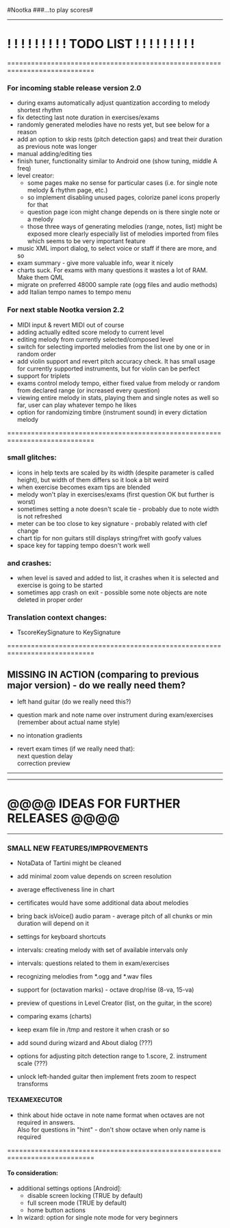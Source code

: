 #Nootka
###...to play scores#

***

# ! ! ! ! ! ! ! ! ! TODO LIST ! ! ! ! ! ! ! ! !

============================================================================

### For incoming stable release version 2.0
  - during exams automatically adjust quantization according to melody shortest rhythm
  - fix detecting last note duration in exercises/exams
  - randomly generated melodies have no rests yet, but see below for a reason
  - add an option to skip rests (pitch detection gaps) and treat their duration as previous note was longer
  - manual adding/editing ties
  - finish tuner, functionality similar to Android one (show tuning, middle A freq)
  - level creator:
    - some pages make no sense for particular cases (i.e. for single note melody & rhythm page, etc.)
    - so implement disabling unused pages, colorize panel icons properly for that
    - question page icon might change depends on is there single note or a melody
    - those three ways of generating melodies (range, notes, list) might be exposed more clearly
      especially list of melodies imported from files which seems to be very important feature
  - music XML import dialog, to select voice or staff if there are more, and so
  - exam summary - give more valuable info, wear it nicely
  - charts suck. For exams with many questions it wastes a lot of RAM. Make them QML
  - migrate on preferred 48000 sample rate (ogg files and audio methods)
  - add Italian tempo names to tempo menu

### For next stable Nootka version 2.2
  - MIDI input & revert MIDI out of course
  - adding actually edited score melody to current level
  - editing melody from currently selected/composed level
  - switch for selecting imported melodies from the list one by one or in random order
  - add violin support and revert pitch accuracy check.
    It has small usage for currently supported instruments, but for violin can be perfect
  - support for triplets
  - exams control melody tempo, either fixed value from melody or random from declared range (or increased every question)
  - viewing entire melody in stats, playing them and single notes as well
    so far, user can play whatever tempo he likes
  - option for randomizing timbre (instrument sound) in every dictation melody


============================================================================

### small glitches:
 - icons in help texts are scaled by its width (despite parameter is called height), but width of them differs so it look a bit weird
 - when exercise becomes exam tips are blended
 - melody won't play in exercises/exams (first question OK but further is worst)
 - sometimes setting a note doesn't scale tie - probably due to note width is not refreshed
 - meter can be too close to key signature - probably related with clef change
 - chart tip for non guitars still displays string/fret with goofy values
 - space key for tapping tempo doesn't work well

### and crashes:
 - when level is saved and added to list, it crashes when it is selected and exercise is going to be started
 - sometimes app crash on exit - possible some note objects are note deleted in proper order

### Translation context changes:
 - TscoreKeySignature to KeySignature

============================================================================

## MISSING IN ACTION (comparing to previous major version) - do we really need them?
 - left hand guitar (do we really need this?)
 - question mark and note name over instrument during exam/exercises (remember about actual name style)
 - no intonation gradients

 - revert exam times (if we really need that):  
    next question delay  
    correction preview

***
***
# @@@@ IDEAS FOR FURTHER RELEASES @@@@
***

### SMALL NEW FEATURES/IMPROVEMENTS
  - NotaData of Tartini might be cleaned
  - add minimal zoom value depends on screen resolution
  - average effectiveness line in chart
  - certificates would have some additional data about melodies
  - bring back isVoice() audio param - average pitch of all chunks or min duration will depend on it

  - settings for keyboard shortcuts
  - intervals: creating melody with set of available intervals only
  - intervals: questions related to them in exam/exercises
  - recognizing melodies from *.ogg and *.wav files
  - support for (octavation marks) - octave drop/rise (8-va, 15-va)
  - preview of questions in Level Creator (list, on the guitar, in the score)
  - comparing exams (charts)
  - keep exam file in /tmp and restore it when crash or so
  - add sound during wizard and About dialog (???)
  - options for adjusting pitch detection range to  1.score, 2. instrument scale (???)

  - unlock left-handed guitar then implement frets zoom to respect transforms


#### TEXAMEXECUTOR
  - think about hide octave in note name format when octaves are not required in answers.  
     Also for questions in "hint" - don't show octave when only name is required 


============================================================================
#### To consideration:
  - additional settings options [Android]:
      - disable screen locking (TRUE by default)
      - full screen mode (TRUE by default)
      - home button actions
  - In wizard: option for single note mode for very beginners


